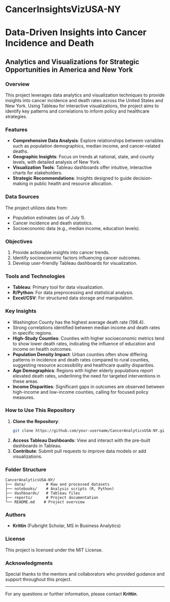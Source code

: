 # CancerInsightsVizUSA-NY
# Data-Driven Insights into Cancer Incidence and Death

## Analytics and Visualizations for Strategic Opportunities in America and New York

### Overview

This project leverages data analytics and visualization techniques to provide insights into cancer incidence and death rates across the United States and New York. Using Tableau for interactive visualizations, the project aims to identify key patterns and correlations to inform policy and healthcare strategies.

### Features

- **Comprehensive Data Analysis**: Explore relationships between variables such as population demographics, median income, and cancer-related deaths.
- **Geographic Insights**: Focus on trends at national, state, and county levels, with detailed analysis of New York.
- **Visualization Tools**: Tableau dashboards offer intuitive, interactive charts for stakeholders.
- **Strategic Recommendations**: Insights designed to guide decision-making in public health and resource allocation.

### Data Sources

The project utilizes data from:

- Population estimates (as of July 1).
- Cancer incidence and death statistics.
- Socioeconomic data (e.g., median income, education levels).

### Objectives

1. Provide actionable insights into cancer trends.
2. Identify socioeconomic factors influencing cancer outcomes.
3. Develop user-friendly Tableau dashboards for visualization.

### Tools and Technologies

- **Tableau**: Primary tool for data visualization.
- **R/Python**: For data preprocessing and statistical analysis.
- **Excel/CSV**: For structured data storage and manipulation.

### Key Insights

- Washington County has the highest average death rate (198.4).
- Strong correlations identified between median income and death rates in specific regions.
- **High-Study Counties**: Counties with higher socioeconomic metrics tend to show lower death rates, indicating the influence of education and income on health outcomes.
- **Population Density Impact**: Urban counties often show differing patterns in incidence and death rates compared to rural counties, suggesting resource accessibility and healthcare quality disparities.
- **Age Demographics**: Regions with higher elderly populations report elevated death rates, underlining the need for targeted interventions in these areas.
- **Income Disparities**: Significant gaps in outcomes are observed between high-income and low-income counties, calling for focused policy measures.

### How to Use This Repository

1. **Clone the Repository**:
   ```bash
   git clone https://github.com/your-username/CancerAnalyticsUSA-NY.git
   ```
2. **Access Tableau Dashboards**: View and interact with the pre-built dashboards in Tableau.
3. **Contribute**: Submit pull requests to improve data models or add visualizations.

### Folder Structure

```
CancerAnalyticsUSA-NY/
├── data/         # Raw and processed datasets
├── notebooks/    # Analysis scripts (R, Python)
├── dashboards/   # Tableau files
├── reports/      # Project documentation
└── README.md    # Project overview
```

### Authors

- **Krittin** (Fulbright Scholar, MS in Business Analytics)

### License

This project is licensed under the MIT License.

### Acknowledgments

Special thanks to the mentors and collaborators who provided guidance and support throughout this project.

---

For any questions or further information, please contact **Krittin**.

